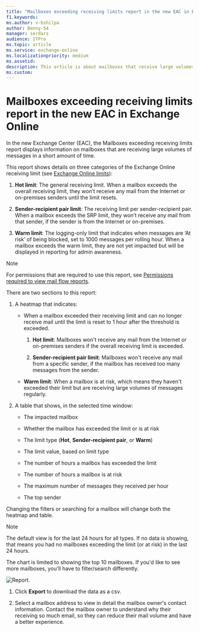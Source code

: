```yaml
---
title: "Mailboxes exceeding receiving limits report in the new EAC in Exchange Online"
f1.keywords:
ms.author: v-bshilpa
author: Benny-54
manager: serdars
audience: ITPro
ms.topic: article
ms.service: exchange-online
ms.localizationpriority: medium
ms.assetid:
description: This article is about mailboxes that receive large volumes of messages.
ms.custom:
---
```


# Mailboxes exceeding receiving limits report in the new EAC in Exchange Online

In the new Exchange Center (EAC), the Mailboxes exceeding receiving limits report displays information on mailboxes that are receiving large volumes of messages in a short amount of time.

This report shows details on three categories of the Exchange Online receiving limit (see [Exchange Online limits](/office365/servicedescriptions/exchange-online-service-description/exchange-online-limits#receiving-and-sending-limits)):

  1. **Hot limit**: The general receiving limit. When a mailbox exceeds the overall receiving limit, they won’t receive any mail from the Internet or on-premises senders until the limit resets.
  
  2. **Sender-recipient pair limit**: The receiving limit per sender-recipient pair. When a mailbox exceeds the SRP limit, they won’t receive any mail from that sender, if the sender is from the Internet or on-premises.
  
  3. **Warm limit**: The logging-only limit that indicates when messages are ‘At risk’ of being blocked, set to 1000 messages per rolling hour. When a mailbox exceeds the warm limit, they are not yet impacted but will be displayed in reporting for admin awareness. 


> [!NOTE]
> For permissions that are required to use this report, see [Permissions required to view mail flow reports](mail-flow-reports.md#permissions-required-to-view-mail-flow-reports).

There are two sections to this report:

1. A heatmap that indicates:

    - When a mailbox exceeded their receiving limit and can no longer receive mail until the limit is reset to 1 hour after the threshold is exceeded.

      1. **Hot limit**: Mailboxes won't receive any mail from the Internet or on-premises senders if the overall receiving limit is exceeded.

      2. **Sender-recipient pair limit**: Mailboxes won't receive any mail from a specific sender, if the mailbox has received too many messages from the sender.

    - **Warm limit**: When a mailbox is at risk, which means they haven't exceeded their limit but are receiving large volumes of messages regularly.

2. A table that shows, in the selected time window:

   - The impacted mailbox
   
   - Whether the mailbox has exceeded the limit or is at risk
   
   - The limit type (**Hot**, **Sender-recipient pair**, or **Warm**)
   
   - The limit value, based on limit type

   - The number of hours a mailbox has exceeded the limit

   - The number of hours a mailbox is at risk

   - The maximum number of messages they received per hour

   - The top sender

Changing the filters or searching for a mailbox will change both the heatmap and table.

> [!NOTE]
> The default view is for the last 24 hours for all types. If no data is showing, that means you had no mailboxes exceeding the limit (or at risk) in the last 24 hours.
>
> The chart is limited to showing the top 10 mailboxes. If you'd like to see more mailboxes, you'll have to filter/search differently.

![Report.](../../media/heatmap-sample.png)

1. Click **Export** to download the data as a csv.

2. Select a mailbox address to view in detail the mailbox owner's contact information. Contact the mailbox owner to understand why their receiving so much email, so they can reduce their mail volume and have a better experience.
